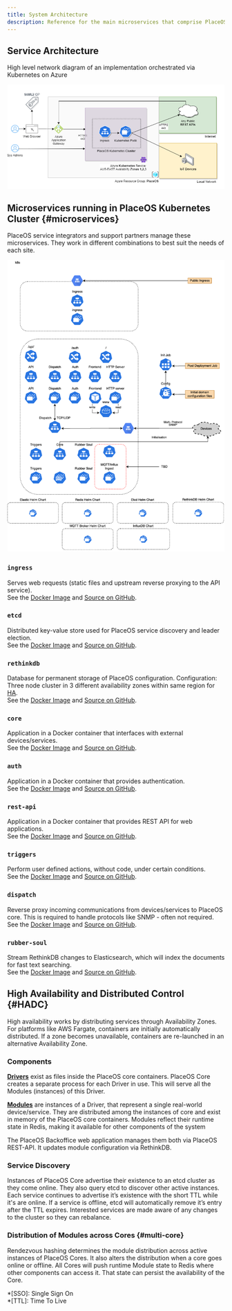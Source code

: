 ```yaml
---
title: System Architecture
description: Reference for the main microservices that comprise PlaceOS
---
```

<!-- source material gospel at https://docs.google.com/document/d/1kzQpnI_nTEUq_Qe5RApV6AkrRsqIUCyKsoPVirCt7bs/edit#heading=h.69jrquo1axlr -->

<!-- The diagrams are a placeholder. Ideally implement with Mermaid.js or equivalent. They look bad in dark theme. -->

## Service Architecture
High level network diagram of an implementation orchestrated via Kubernetes on Azure

![High level diagram](./assets/k8s-high-level.png)

## Microservices running in PlaceOS Kubernetes Cluster {#microservices}
PlaceOS service integrators and support partners manage these microservices.
They work in different combinations to best suit the needs of each site.

![Kubernetes diagram](./assets/k8s-components.png)

<!-- See the [Docker Image]() and [Source on GitHub](). -->
<!-- can rearrange as a table if needed -->

### `ingress`
 Serves web requests (static files and upstream reverse proxying to the API service).  
 See the [Docker Image](https://hub.docker.com/r/yobasystems/alpine-nginx) and [Source on GitHub](https://GitHub.com/nginx/nginx).

### `etcd`
 Distributed key-value store used for PlaceOS service discovery and leader election.  
 See the [Docker Image](https://hub.docker.com/r/bitnami/etcd) and [Source on GitHub](https://GitHub.com/etcd-io/etcd).

### `rethinkdb`
 Database for permanent storage of PlaceOS configuration. 
 Configuration: Three node cluster in 3 different availability zones within same region for [HA](#HADC).  
 See the [Docker Image](https://hub.docker.com/_/rethinkdb) and [Source on GitHub](https://GitHub.com/rethinkdb/rethinkdb).

### `core`
 Application in a Docker container that interfaces with external devices/services.  
 See the [Docker Image](https://hub.docker.com/r/placeos/core) and [Source on GitHub](https://GitHub.com/PlaceOS/core).

### `auth`
 Application in a Docker container that provides authentication.  
 See the [Docker Image](https://hub.docker.com/r/placeos/auth) and [Source on GitHub](https://GitHub.com/PlaceOS/auth).

### `rest-api`
 Application in a Docker container that provides REST API for web applications.  
 See the [Docker Image](https://hub.docker.com/r/placeos/rest-api) and [Source on GitHub](https://GitHub.com/PlaceOS/rest-api).

### `triggers`
 Perform user defined actions, without code, under certain conditions.  
 See the [Docker Image](https://hub.docker.com/r/placeos/triggers) and [Source on GitHub](https://GitHub.com/PlaceOS/triggers).

### `dispatch`
 Reverse proxy incoming communications from devices/services to PlaceOS core. 
 This is required to handle protocols like SNMP - often not required.  
 See the [Docker Image](https://hub.docker.com/r/placeos/dispatch) and [Source on GitHub](https://GitHub.com/PlaceOS/dispatch).

### `rubber-soul`
 Stream RethinkDB changes to Elasticsearch, which will index the documents for fast text searching.  
 See the [Docker Image](https://hub.docker.com/r/placeos/rubber-soul) and [Source on GitHub](https://GitHub.com/PlaceOS/rubber-soul).

## High Availability and Distributed Control {#HADC}
High availability works by distributing services through Availability Zones. 
For platforms like AWS Fargate, containers are initially automatically distributed.
If a zone becomes unavailable, containers are re-launched in an alternative Availability Zone.

<!-- possibly just link, here, maybe even push this stuff over to #key-concepts -->

### Components
**[Drivers](overview/drivers.md)** exist as files inside the PlaceOS core containers.
PlaceOS Core creates a separate process for each Driver in use. 
This will serve all the Modules (instances) of this Driver.

**[Modules](overview/modules.md)** are instances of a Driver, that represent a single real-world device/service.
They are distributed among the instances of core and exist in memory of the PlaceOS core containers.
Modules reflect their runtime state in Redis, making it available for other components of the system

The PlaceOS Backoffice web application manages them both via PlaceOS REST-API. 
It updates module configuration via RethinkDB.


### Service Discovery 
Instances of PlaceOS Core advertise their existence to an etcd cluster as they come online. 
They also query etcd to discover other active instances. 
Each service continues to advertise it’s existence with the short TTL while it's are online. 
If a service is offline, etcd will automatically remove it’s entry  after the TTL expires. 
Interested services are made aware of any changes to the cluster so they can rebalance.

### Distribution of Modules across Cores {#multi-core}
Rendezvous hashing determines the module distribution across active instances of PlaceOS Cores. 
It also alters the distribution when a core goes online or offline.
All Cores will push runtime Module state to Redis where other components can access it.
That state can persist the availability of the Core. 


*[SSO]: Single Sign On  
*[TTL]: Time To Live
